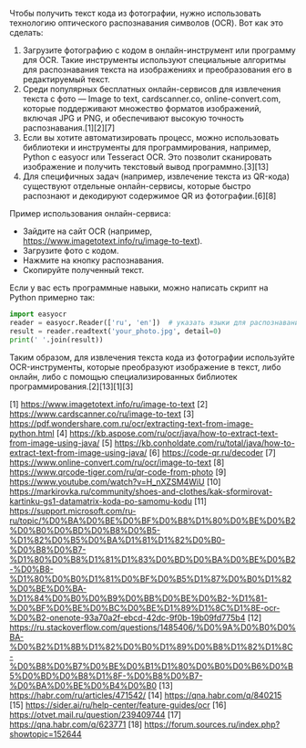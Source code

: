 Чтобы получить текст кода из фотографии, нужно использовать технологию оптического распознавания символов (OCR). Вот как это сделать:

1. Загрузите фотографию с кодом в онлайн-инструмент или программу для OCR. 
Такие инструменты используют специальные алгоритмы для распознавания текста на изображениях и преобразования его в редактируемый текст.
2. Среди популярных бесплатных онлайн-сервисов для извлечения текста с фото — Image to text, cardscanner.co, 
online-convert.com, которые поддерживают множество форматов изображений, включая JPG и PNG, и обеспечивают высокую точность распознавания.[1][2][7]
3. Если вы хотите автоматизировать процесс, можно использовать библиотеки и инструменты для программирования, например,
Python с easyocr или Tesseract OCR. Это позволит сканировать изображение и получить текстовый вывод программно.[3][13]
4. Для специфичных задач (например, извлечение текста из QR-кода) существуют отдельные онлайн-сервисы, которые 
быстро распознают и декодируют содержимое QR из фотографии.[6][8]

Пример использования онлайн-сервиса:
- Зайдите на сайт OCR (например, https://www.imagetotext.info/ru/image-to-text).
- Загрузите фото с кодом.
- Нажмите на кнопку распознавания.
- Скопируйте полученный текст.

Если у вас есть программные навыки, можно написать скрипт на Python примерно так:
```python
import easyocr
reader = easyocr.Reader(['ru', 'en'])  # указать языки для распознавания
result = reader.readtext('your_photo.jpg', detail=0)
print(' '.join(result))
```
Таким образом, для извлечения текста кода из фотографии используйте OCR-инструменты, которые преобразуют изображение в 
текст, либо онлайн, либо с помощью специализированных библиотек программирования.[2][13][1][3]

[1] https://www.imagetotext.info/ru/image-to-text
[2] https://www.cardscanner.co/ru/image-to-text
[3] https://pdf.wondershare.com.ru/ocr/extracting-text-from-image-python.html
[4] https://kb.aspose.com/ru/ocr/java/how-to-extract-text-from-image-using-java/
[5] https://kb.conholdate.com/ru/total/java/how-to-extract-text-from-image-using-java/
[6] https://code-qr.ru/decoder
[7] https://www.online-convert.com/ru/ocr/image-to-text
[8] https://www.qrcode-tiger.com/ru/qr-code-from-photo
[9] https://www.youtube.com/watch?v=H_nXZSM4WiU
[10] https://markirovka.ru/community/shoes-and-clothes/kak-sformirovat-kartinku-gs1-datamatrix-koda-po-samomu-kodu
[11] https://support.microsoft.com/ru-ru/topic/%D0%BA%D0%BE%D0%BF%D0%B8%D1%80%D0%BE%D0%B2%D0%B0%D0%BD%D0%B8%D0%B5-%D1%82%D0%B5%D0%BA%D1%81%D1%82%D0%B0-%D0%B8%D0%B7-%D1%80%D0%B8%D1%81%D1%83%D0%BD%D0%BA%D0%BE%D0%B2-%D0%B8-%D1%80%D0%B0%D1%81%D0%BF%D0%B5%D1%87%D0%B0%D1%82%D0%BE%D0%BA-%D1%84%D0%B0%D0%B9%D0%BB%D0%BE%D0%B2-%D1%81-%D0%BF%D0%BE%D0%BC%D0%BE%D1%89%D1%8C%D1%8E-ocr-%D0%B2-onenote-93a70a2f-ebcd-42dc-9f0b-19b09fd775b4
[12] https://ru.stackoverflow.com/questions/1485406/%D0%9A%D0%B0%D0%BA-%D0%B2%D1%8B%D1%82%D0%B0%D1%89%D0%B8%D1%82%D1%8C-%D0%B8%D0%B7%D0%BE%D0%B1%D1%80%D0%B0%D0%B6%D0%B5%D0%BD%D0%B8%D1%8F-%D0%B8%D0%B7-%D0%BA%D0%BE%D0%B4%D0%B0
[13] https://habr.com/ru/articles/471542/
[14] https://qna.habr.com/q/840215
[15] https://sider.ai/ru/help-center/feature-guides/ocr
[16] https://otvet.mail.ru/question/239409744
[17] https://qna.habr.com/q/623771
[18] https://forum.sources.ru/index.php?showtopic=152644